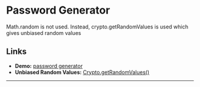 # Password Generator

Math.random is not used. Instead, crypto.getRandomValues is used which gives unbiased random values

## Links

* **Demo:** [password generator](https://javlona.github.io/password-generator/)
* **Unbiased Random Values:** [Crypto.getRandomValues()](https://developer.mozilla.org/en-US/docs/Web/API/Crypto/getRandomValues)
---

